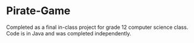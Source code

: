 # Pirate-Game
Completed as a final in-class project for grade 12 computer science class.  Code is in Java and was completed independently.

